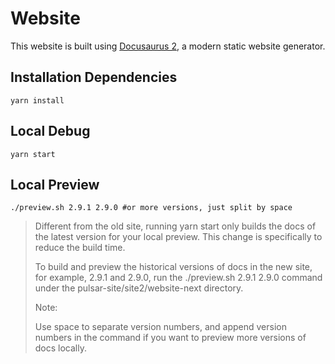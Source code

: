 # Website

This website is built using [Docusaurus 2](https://docusaurus.io/), a modern static website generator.

## Installation Dependencies

```console
yarn install
```

## Local Debug

```console
yarn start
```

## Local Preview

```
./preview.sh 2.9.1 2.9.0 #or more versions, just split by space
```

> Different from the old site, running yarn start only builds the docs of the latest version for your local preview. This change is specifically to reduce the build time. 
> 
> To build and preview the historical versions of docs in the new site, for example, 2.9.1 and 2.9.0, run the ./preview.sh 2.9.1 2.9.0 command under the pulsar-site/site2/website-next directory.
> 
> Note: 
> 
> Use space to separate version numbers, and append version numbers in the command if you want to preview more versions of docs locally.